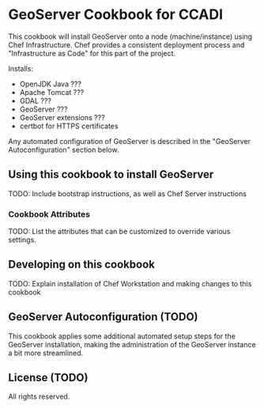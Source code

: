 # GeoServer Cookbook for CCADI

This cookbook will install GeoServer onto a node (machine/instance) using Chef Infrastructure. Chef provides a consistent deployment process and "Infrastructure as Code" for this part of  the project.

Installs:

* OpenJDK Java ???
* Apache Tomcat ???
* GDAL ???
* GeoServer ???
* GeoServer extensions ???
* certbot for HTTPS certificates

Any automated configuration of GeoServer is described in the "GeoServer Autoconfiguration" section below.

## Using this cookbook to install GeoServer

TODO: Include bootstrap instructions, as well as Chef Server instructions

### Cookbook Attributes

TODO: List the attributes that can be customized to override various settings.

## Developing on this cookbook

TODO: Explain installation of Chef Workstation and making changes to this cookbook

## GeoServer Autoconfiguration (TODO)

This cookbook applies some additional automated setup steps for the GeoServer installation, making the administration of the GeoServer instance a bit more streamlined.

## License (TODO)

All rights reserved.

